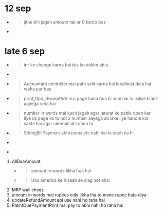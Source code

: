 # 12 sep 
- > jitne bhi jagah amoutn hai or 0 kardo bas 
- > 

# late 6 sep
- > inr ko change karna hai isis ko dekhn ahia 
- > 

- > Accountant controller mai path sahi karna hai lcoalhost dala hai waha par bas 
- > print_Opd_Reciept/id/ mai page bana hua hi nahi hai to isiliye blank aayega raha hai
- > number in words mai kuch jagah agar jarurat ke pahle open kar liye us page ko to not a number aayega ab iske liye handle kar sakte hai agar rakhnah ahi otion to 
- > SittingBillPayment abhi reonsivfe nahi hai to dkeh na hi
- > 
- > 

1. AllDuaAmount 
    - > amount in words likha hua hai 
    - > isko america ke hisaab se alag hot ahai 
2. MRP wali cheez
3. amount in words mai rupees only likha tha to mene rupee hata diya 
4. updateRefundAmount api use nahi ho raha hai 
5. PatintDuePaymentPrint mai pay to abhi nahi ho raha hai 